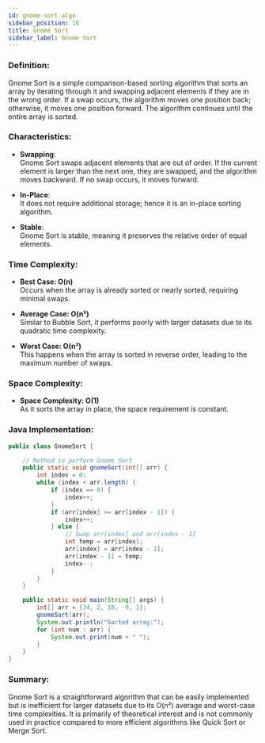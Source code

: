 ```yaml
---
id: gnome-sort-algo  
sidebar_position: 16  
title: Gnome Sort  
sidebar_label: Gnome Sort  
---
```


### Definition:

Gnome Sort is a simple comparison-based sorting algorithm that sorts an array by iterating through it and swapping adjacent elements if they are in the wrong order. If a swap occurs, the algorithm moves one position back; otherwise, it moves one position forward. The algorithm continues until the entire array is sorted.

### Characteristics:

- **Swapping**:  
  Gnome Sort swaps adjacent elements that are out of order. If the current element is larger than the next one, they are swapped, and the algorithm moves backward. If no swap occurs, it moves forward.

- **In-Place**:  
  It does not require additional storage; hence it is an in-place sorting algorithm.

- **Stable**:  
  Gnome Sort is stable, meaning it preserves the relative order of equal elements.

### Time Complexity:

- **Best Case: O(n)**  
  Occurs when the array is already sorted or nearly sorted, requiring minimal swaps.

- **Average Case: O(n²)**  
  Similar to Bubble Sort, it performs poorly with larger datasets due to its quadratic time complexity.

- **Worst Case: O(n²)**  
  This happens when the array is sorted in reverse order, leading to the maximum number of swaps.

### Space Complexity:

- **Space Complexity: O(1)**  
  As it sorts the array in place, the space requirement is constant.

### Java Implementation:

```java
public class GnomeSort {

    // Method to perform Gnome Sort
    public static void gnomeSort(int[] arr) {
        int index = 0;
        while (index < arr.length) {
            if (index == 0) {
                index++;
            }
            if (arr[index] >= arr[index - 1]) {
                index++;
            } else {
                // Swap arr[index] and arr[index - 1]
                int temp = arr[index];
                arr[index] = arr[index - 1];
                arr[index - 1] = temp;
                index--;
            }
        }
    }

    public static void main(String[] args) {
        int[] arr = {34, 2, 10, -9, 1};
        gnomeSort(arr);
        System.out.println("Sorted array:");
        for (int num : arr) {
            System.out.print(num + " ");
        }
    }
}
```

### Summary:
Gnome Sort is a straightforward algorithm that can be easily implemented but is inefficient for larger datasets due to its O(n²) average and worst-case time complexities. It is primarily of theoretical interest and is not commonly used in practice compared to more efficient algorithms like Quick Sort or Merge Sort.
